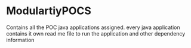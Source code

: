 # ModulartiyPOCS
Contains all the POC java applications assigned.
every java application contains it own read me file to run the application and other dependency information
